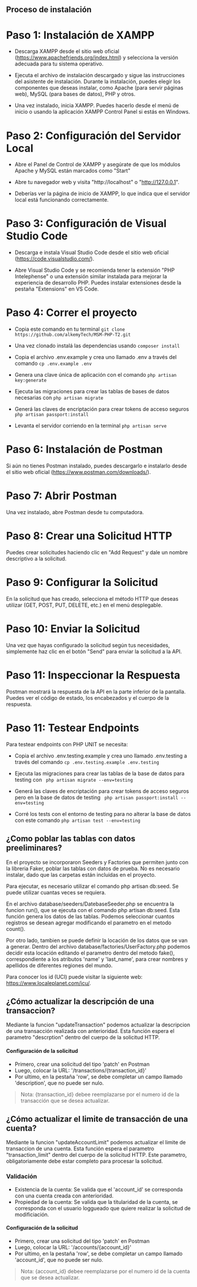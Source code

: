 ## Proceso de instalación


# Paso 1: Instalación de XAMPP

- Descarga XAMPP desde el sitio web oficial (https://www.apachefriends.org/index.html) y selecciona la versión adecuada para tu sistema operativo.

- Ejecuta el archivo de instalación descargado y sigue las instrucciones del asistente de instalación. Durante la instalación, puedes elegir los componentes que deseas instalar, como Apache (para servir páginas web), MySQL (para bases de datos), PHP y otros.

- Una vez instalado, inicia XAMPP. Puedes hacerlo desde el menú de inicio o usando la aplicación XAMPP Control Panel si estás en Windows. 

# Paso 2: Configuración del Servidor Local

- Abre el Panel de Control de XAMPP y asegúrate de que los módulos Apache y MySQL están marcados como "Start"

- Abre tu navegador web y visita "http://localhost" o "http://127.0.0.1".

- Deberías ver la página de inicio de XAMPP, lo que indica que el servidor local está funcionando correctamente.

# Paso 3: Configuración de Visual Studio Code

- Descarga e instala Visual Studio Code desde el sitio web oficial (https://code.visualstudio.com/).

- Abre Visual Studio Code y se recomienda tener la extensión "PHP Intelephense" o una extensión similar instalada para mejorar la experiencia de desarrollo PHP. Puedes instalar extensiones desde la pestaña "Extensions" en VS Code.

# Paso 4: Correr el proyecto

- Copia este comando en tu terminal ``` git clone https://github.com/alkemyTech/MSM-PHP-T2.git ```

- Una vez clonado instalá las dependencias usando ``` composer install ```

- Copia el archivo .env.example y crea uno llamado .env a través del comando ``` cp .env.example .env ```

- Genera una clave única de aplicación con el comando ``` php artisan key:generate ```

- Ejecuta las migraciones para crear las tablas de bases de datos necesarias con ``` php artisan migrate ```

- Generá las claves de encriptación para crear tokens de acceso seguros ``` php artisan passport:install ```

- Levanta el servidor corriendo en la terminal  ``` php artisan serve ```

# Paso 6: Instalación de Postman

Si aún no tienes Postman instalado, puedes descargarlo e instalarlo desde el sitio web oficial (https://www.postman.com/downloads/).

# Paso 7: Abrir Postman

Una vez instalado, abre Postman desde tu computadora.

# Paso 8: Crear una Solicitud HTTP

Puedes crear solicitudes haciendo clic en "Add Request" y dale un nombre descriptivo a la solicitud.

# Paso 9: Configurar la Solicitud

En la solicitud que has creado, selecciona el método HTTP que deseas utilizar (GET, POST, PUT, DELETE, etc.) en el menú desplegable.

# Paso 10: Enviar la Solicitud

Una vez que hayas configurado la solicitud según tus necesidades, simplemente haz clic en el botón "Send" para enviar la solicitud a la API.

# Paso 11: Inspeccionar la Respuesta

Postman mostrará la respuesta de la API en la parte inferior de la pantalla. Puedes ver el código de estado, los encabezados y el cuerpo de la respuesta.

# Paso 11: Testear Endpoints

Para testear endpoints con PHP UNIT se necesita:

- Copia el archivo .env.testing.example y crea uno llamado .env.testing a través del comando ``` cp .env.testing.example .env.testing ```

- Ejecuta las migraciones para crear las tablas de la base de datos para testing  con ``` php artisan migrate --env=testing```

- Generá las claves de encriptación para crear tokens de acceso seguros pero en la base de datos de testing ``` php artisan passport:install --env=testing```

- Corré los tests con el entorno de testing para no alterar la base de datos con este comando ``` php artisan test --env=testing ```

## ¿Como poblar las tablas con datos preeliminares?
En el proyecto se incorporaron Seeders y Factories que permiten junto con la libreria Faker, poblar las tablas con datos de prueba.
No es necesario instalar, dado que las carpetas están incluidas en el proyecto.

Para ejecutar, es necesario utilizar el comando php artisan db:seed. Se puede utilizar cuantas veces se requiera.

En el archivo database/seeders/DatebaseSeeder.php se encuentra la funcion run(), que se ejecuta con el comando php artisan db:seed. Esta función genera los datos de las tablas. Podemos seleccionar cuantos registros se desean agregar modificando el parametro en el metodo count().

Por otro lado, tambien se puede definir la locación de los datos que se van a generar. Dentro del archivo database/factories/UserFactory.php podemos decidir esta locación editando el parametro dentro del metodo fake(), correspondiente a los atributos 'name' y 'last_name', para crear nombres y apellidos de diferentes regiones del mundo.

Para conocer los id (UCI) puede visitar la siguiente web: https://www.localeplanet.com/icu/.

## ¿Cómo actualizar la descripción de una transaccion?

Mediante la funcion "updateTransaction" podemos actualizar la descripcion de una transacción realizada con anterioridad. 
Esta función espera el parametro "descrption" dentro del cuerpo de la solicitud HTTP.

#### Configuración de la solicitud

- Primero, crear una solicitud del tipo 'patch' en Postman
- Luego, colocar la URL: '/transactions/{transaction_id}'
- Por ultimo, en la pestaña 'row', se debe completar un campo llamado 'description', que no puede ser nulo.

> Nota: {transaction_id} debee reemplazarse por el numero id de la transacción que se desea actualizar.

## ¿Cómo actualizar el limite de transacción de una cuenta?

Mediante la funcion "updateAccountLimit" podemos actualizar el limite de transaccion de una cuenta. 
Esta función espera el parametro "transaction_limit" dentro del cuerpo de la solicitud HTTP. Este parametro, obligatoriamente debe estar completo para procesar la solicitud.

### Validación

- Existencia de la cuenta: Se valida que el 'account_id' se corresponda con una cuenta creada con anterioridad.
- Propiedad de la cuenta: Se valida que la titularidad de la cuenta, se corresponda con el usuario loggueado que quiere realizar la solicitud de modificiación.

#### Configuración de la solicitud

- Primero, crear una solicitud del tipo 'patch' en Postman
- Luego, colocar la URL: '/accounts/{account_id}'
- Por ultimo, en la pestaña 'row', se debe completar un campo llamado 'account_id', que no puede ser nulo.

> Nota: {account_id} debee reemplazarse por el numero id de la cuenta que se desea actualizar.


